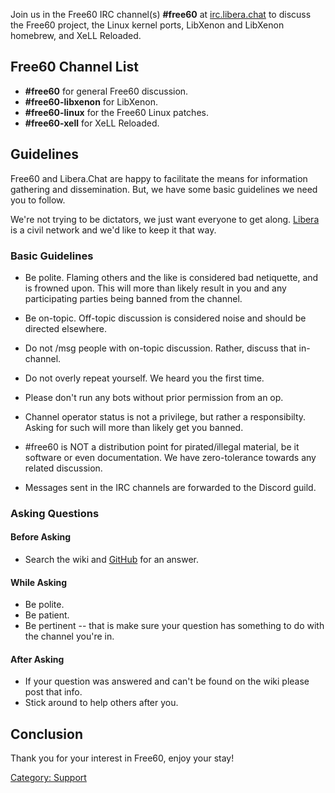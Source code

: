 Join us in the Free60 IRC channel(s) **\#free60** at
[irc.libera.chat](https://libera.chat/) to discuss the Free60 project, the
Linux kernel ports, LibXenon and LibXenon homebrew, and XeLL Reloaded.

## Free60 Channel List

* **\#free60** for general Free60 discussion.
* **\#free60-libxenon** for LibXenon.
* **\#free60-linux** for the Free60 Linux patches.
* **\#free60-xell** for XeLL Reloaded.

## Guidelines

Free60 and Libera.Chat are happy to facilitate the means for information
gathering and dissemination. But, we have some basic guidelines we need
you to follow.

We're not trying to be dictators, we just want everyone to get along.
[Libera](https://libera.chat/) is a civil network and we'd like to keep it
that way.

### Basic Guidelines

  - Be polite. Flaming others and the like is considered bad netiquette,
    and is frowned upon. This will more than likely result in you and
    any participating parties being banned from the channel.

  - Be on-topic. Off-topic discussion is considered noise and should be
    directed elsewhere.

  - Do not /msg people with on-topic discussion. Rather, discuss that
    in-channel.

  - Do not overly repeat yourself. We heard you the first time.

  - Please don't run any bots without prior permission from an op.

  - Channel operator status is not a privilege, but rather a
    responsibilty. Asking for such will more than likely get you banned.

  - \#free60 is NOT a distribution point for pirated/illegal material,
    be it software or even documentation. We have zero-tolerance towards
    any related discussion.
  
  - Messages sent in the IRC channels are forwarded to the Discord guild.

### Asking Questions

#### Before Asking

  - Search the wiki and [GitHub](https://github.com/Free60Project) for an answer.

#### While Asking

  - Be polite.
  - Be patient.
  - Be pertinent -- that is make sure your question has something to do
    with the channel you're in.

#### After Asking

  - If your question was answered and can't be found on the wiki please
    post that info.
  - Stick around to help others after you.

## Conclusion

Thank you for your interest in Free60, enjoy your stay!

[Category: Support](../Category_Support)
